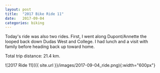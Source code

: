 ```yaml
---
layout: post
title:  "2017 Bike Ride 11"
date:   2017-09-04
categories: biking
---
```


Today's ride was also two rides. First, I went along Dupont/Annette the looped back down Dudas West and College. I had lunch and a visit with family before heading back up toward home.

Total trip distance: 21.4 km.

![2017 Ride 11]({{ site.url }}/images/2017-09-04_ride.png){:width="600px"}

